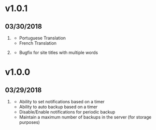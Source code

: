 # v1.0.1
##  03/30/2018

1. [](#new)
    * Portuguese Translation
    * French Translation

2. [](#bugfix)
    * Bugfix for site titles with multiple words
    
    
# v1.0.0
##  03/29/2018

1. [](#new)
    * Ability to set notifications based on a timer
    * Ability to auto backup based on a timer
    * Disable/Enable notifications for periodic backup
    * Maintain a maximum number of backups in the server (for storage purposes)
